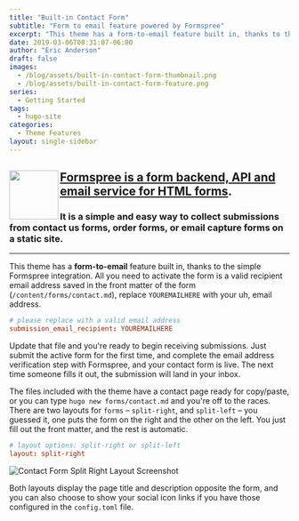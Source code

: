 ```yaml
---
title: "Built-in Contact Form"
subtitle: "Form to email feature powered by Formspree"
excerpt: "This theme has a form-to-email feature built in, thanks to the simple Formspree integration. All you need to activate the form is a valid recipient email address saved in the form front matter."
date: 2019-03-06T08:31:07-06:00
author: "Eric Anderson"
draft: false
images:
  - /blog/assets/built-in-contact-form-thumbnail.png
  - /blog/assets/built-in-contact-form-feature.png
series:
  - Getting Started
tags:
  - hugo-site
categories:
  - Theme Features
layout: single-sidebar
---
```


## <img src="/blog/assets/formspree-logo-mark.png" align="left" height="88" class="mr4">[Formspree is a form backend, API and email service for HTML forms](https://formspree.io).

### It is a simple and easy way to collect submissions from contact us forms, order forms, or email capture forms on a static site.

---

This theme has a **form-to-email** feature built in, thanks to the simple
Formspree integration. All you need to activate the form is a valid recipient
email address saved in the front matter of the form
(`/content/forms/contact.md`), replace `YOUREMAILHERE` with your uh, email
address.

```toml
# please replace with a valid email address
submission_email_recipient: YOUREMAILHERE
```

Update that file and you're ready to begin receiving submissions. Just submit
the active form for the first time, and complete the email address verification
step with Formspree, and your contact form is live. The next time someone
fills it out, the submission will land in your inbox.

The files included with the theme have a contact page ready for copy/paste, or
you can type `hugo new forms/contact.md` and you're off to the races. There are two
layouts for `forms` – `split-right`, and `split-left` – you guessed it, one puts
the form on the right and the other on the left. You just fill out the front
matter, and the rest is automatic.

```toml
# layout options: split-right or split-left
layout: split-right
```

![Contact Form Split Right Layout Screenshot](/blog/assets/built-in-contact-form-feature.png)

Both layouts display the page title and description opposite the form, and you
can also choose to show your social icon links if you have those configured in
the `config.toml` file.
